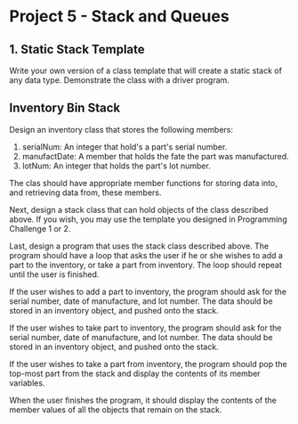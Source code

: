 # Project 5 - Stack and Queues

## 1. Static Stack Template
Write your own version of a class template that will create a static stack of any data type.  Demonstrate the class with a driver program.

## Inventory Bin Stack
Design an inventory class that stores the following members:

1. serialNum: An integer that hold's a part's serial number.
2. manufactDate: A member that holds the fate the part was manufactured.
3. lotNum: An integer that holds the part's lot number.

The clas should have appropriate member functions for storing data into, and retrieving data from, these members.

Next, design a stack class that can hold objects of the class described above.  If you wish, you may use the template you designed in Programming Challenge 1 or 2.

Last, design a program that uses the stack class described above.  The program should have a loop that asks the user if he or she wishes to add a part to the inventory, or take a part from inventory.  The loop should repeat until the user is finished.

If the user wishes to add a part to inventory, the program should ask for the serial number, date of manufacture, and lot number.  The data should be stored in an inventory object, and pushed onto the stack.

If the user wishes to take part to inventory, the program should ask for the serial number, date of manufacture, and lot number.  The data should be stored in an inventory object, and pushed onto the stack.

If the user wishes to take a part from inventory, the program should pop the top-most part from the stack and display the contents of its member variables.

When the user finishes the program, it should display the contents of the member values of all the objects that remain on the stack.